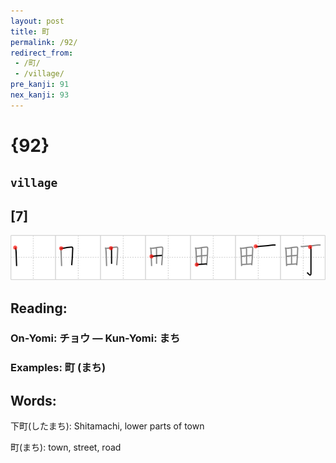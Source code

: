 ```yaml
---
layout: post
title: 町
permalink: /92/
redirect_from:
 - /町/
 - /village/
pre_kanji: 91
nex_kanji: 93
---
```


# {92}

## `village`

## [7]

<div class="stroke"><img src="../images/E794BA.png" /></div>

## Reading:

### On-Yomi: チョウ &mdash; Kun-Yomi: まち

### Examples: 町 (まち)

## Words:

下町(したまち): Shitamachi, lower parts of town

町(まち): town, street, road

